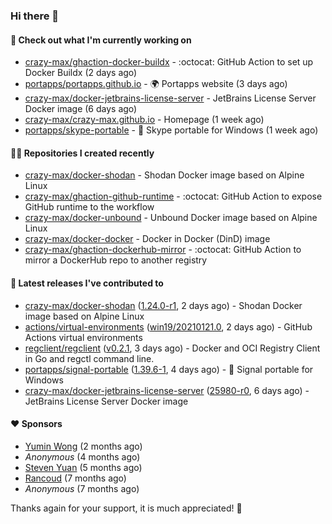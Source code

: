 ### Hi there 👋

#### 👷 Check out what I'm currently working on

- [crazy-max/ghaction-docker-buildx](https://github.com/crazy-max/ghaction-docker-buildx) - :octocat: GitHub Action to set up Docker Buildx (2 days ago)
- [portapps/portapps.github.io](https://github.com/portapps/portapps.github.io) - 🌍 Portapps website (3 days ago)
- [crazy-max/docker-jetbrains-license-server](https://github.com/crazy-max/docker-jetbrains-license-server) - JetBrains License Server Docker image (6 days ago)
- [crazy-max/crazy-max.github.io](https://github.com/crazy-max/crazy-max.github.io) - Homepage (1 week ago)
- [portapps/skype-portable](https://github.com/portapps/skype-portable) - 🚀 Skype portable for Windows  (1 week ago)

#### 👨‍💻 Repositories I created recently

- [crazy-max/docker-shodan](https://github.com/crazy-max/docker-shodan) - Shodan Docker image based on Alpine Linux
- [crazy-max/ghaction-github-runtime](https://github.com/crazy-max/ghaction-github-runtime) - :octocat: GitHub Action to expose GitHub runtime to the workflow
- [crazy-max/docker-unbound](https://github.com/crazy-max/docker-unbound) - Unbound Docker image based on Alpine Linux
- [crazy-max/docker-docker](https://github.com/crazy-max/docker-docker) - Docker in Docker (DinD) image
- [crazy-max/ghaction-dockerhub-mirror](https://github.com/crazy-max/ghaction-dockerhub-mirror) - :octocat: GitHub Action to mirror a DockerHub repo to another registry

#### 🚀 Latest releases I've contributed to

- [crazy-max/docker-shodan](https://github.com/crazy-max/docker-shodan) ([1.24.0-r1](https://github.com/crazy-max/docker-shodan/releases/tag/1.24.0-r1), 2 days ago) - Shodan Docker image based on Alpine Linux
- [actions/virtual-environments](https://github.com/actions/virtual-environments) ([win19/20210121.0](https://github.com/actions/virtual-environments/releases/tag/win19%2F20210121.0), 2 days ago) - GitHub Actions virtual environments
- [regclient/regclient](https://github.com/regclient/regclient) ([v0.2.1](https://github.com/regclient/regclient/releases/tag/v0.2.1), 3 days ago) - Docker and OCI Registry Client in Go and regctl command line.
- [portapps/signal-portable](https://github.com/portapps/signal-portable) ([1.39.6-1](https://github.com/portapps/signal-portable/releases/tag/1.39.6-1), 4 days ago) - 🚀 Signal portable for Windows
- [crazy-max/docker-jetbrains-license-server](https://github.com/crazy-max/docker-jetbrains-license-server) ([25980-r0](https://github.com/crazy-max/docker-jetbrains-license-server/releases/tag/25980-r0), 6 days ago) - JetBrains License Server Docker image

#### ❤️ Sponsors
- [Yumin Wong](https://github.com/itsbagpack) (2 months ago)
- _Anonymous_ (4 months ago)
- [Steven Yuan](https://github.com/syuan100) (5 months ago)
- [Rancoud](https://github.com/rancoud) (7 months ago)
- _Anonymous_ (7 months ago)

Thanks again for your support, it is much appreciated! 🙏
